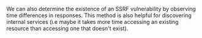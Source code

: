We can also determine the existence of an SSRF vulnerability by observing time differences in responses. This method is also helpful for discovering internal services (i.e maybe it takes more time accessing an existing resource than accessing one that doesn't exist).